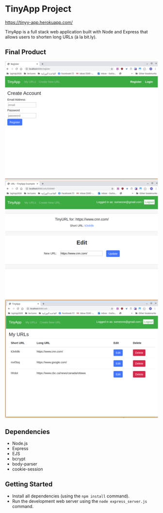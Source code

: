 # TinyApp Project
https://tinyy-app.herokuapp.com/

TinyApp is a full stack web application built with Node and Express that allows users to shorten long URLs (à la bit.ly).

## Final Product

!["screenshot of register page"](https://github.com/Marwa7246/tinyApp/blob/master/docs/register-page.png?raw=true)
!["screenshot of the show/edit url page"](https://github.com/Marwa7246/tinyApp/blob/master/docs/show-edit-url-page.png?raw=true)
!["screenshot of urls index page"](https://github.com/Marwa7246/tinyApp/blob/master/docs/urls-page.png?raw=true)

## Dependencies

- Node.js
- Express
- EJS
- bcrypt
- body-parser
- cookie-session

## Getting Started

- Install all dependencies (using the `npm install` command).
- Run the development web server using the `node express_server.js` command.

